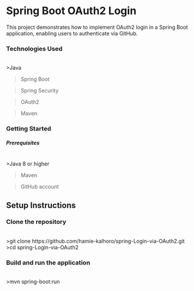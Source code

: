 <h1>Spring Boot OAuth2 Login</h1>
This project demonstrates how to implement OAuth2 login in a Spring Boot application, enabling users to authenticate via GitHub.

<h3>Technologies Used</h3><br>
>Java

>Spring Boot<br>

>Spring Security<br>

>OAuth2<br>

>Maven<br>

<h3>Getting Started</h3>
<h5>Prerequisites</h5><br>
>Java 8 or higher

>Maven<br>

>GitHub account<br>

<h2>Setup Instructions</h2>
<h3>Clone the repository</h3><br>
>git clone https://github.com/hamie-kalhoro/spring-Login-via-OAuth2.git
>cd spring-Login-via-OAuth2

<h3>Build and run the application</h3>
<br>
>mvn spring-boot:run
